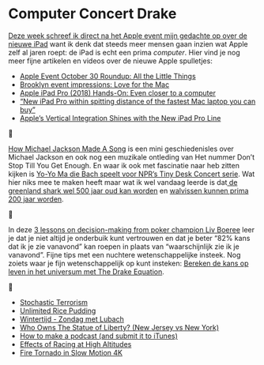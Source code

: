 # Computer Concert Drake

[Deze week schreef ik direct na het Apple event mijn gedachte op over de nieuwe iPad](https://sinds82.nl/2018/10/30/ipad-is-een-computer) want ik denk dat steeds meer mensen gaan inzien wat Apple zelf al jaren roept: de iPad is echt een prima _computer_. Hier vind je nog meer fijne artikelen en videos over de nieuwe Apple spulletjes:

- [Apple Event October 30 Roundup: All the Little Things](https://www.macstories.net/news/october-30-roundup-all-the-little-things/)
- [Brooklyn event impressions: Love for the Mac](https://sixcolors.com/post/2018/10/brooklyn-event-impressions-love-for-the-mac/)
- [Apple iPad Pro (2018) Hands-On: Even closer to a computer](https://www.youtube.com/watch?v=2eC89LQxH5E&feature=share)
- [“New iPad Pro within spitting distance of the fastest Mac laptop you can buy”](https://twitter.com/dhh/status/1058007764096638976?s=20)
- [Apple’s Vertical Integration Shines with the New iPad Pro Line](https://techpinions.com/apples-vertical-integration-shines-with-the-new-ipad-pro-line/53977)

🎻

[How Michael Jackson Made A Song](https://www.youtube.com/watch?v=A3nKAvIc8to&feature=share) is een mini geschiedenisles over Michael Jackson en ook nog een muzikale ontleding van Het nummer Don’t Stop Till You Get Enough. En waar ik ook met fascinatie naar heb zitten kijken is [Yo-Yo Ma die Bach speelt voor NPR’s Tiny Desk Concert serie](https://kottke.org/18/08/yo-yo-ma-plays-bach-for-nprs-tiny-desk-concert-series). Wat hier niks mee te maken heeft maar wat ik wel vandaag leerde is dat[ de greenland shark wel 500 jaar oud kan worden](https://en.m.wikipedia.org/wiki/Greenland_shark) en [walvissen kunnen prima 200 jaar worden](https://www.smithsonianmag.com/smart-news/there-are-whales-alive-today-who-were-born-before-moby-dick-was-written-660944/?no-ist).

🎲

In deze [3 lessons on decision-making from poker champion Liv Boeree](https://www.youtube.com/watch?v=nisSeC81u2M) leer je dat je niet altijd je onderbuik kunt vertrouwen en dat je beter “82% kans dat ik je zie vanavond” kan roepen in plaats van “waarschijnlijk zie ik je vanavond”. Fijne tips met een nuchtere wetenschappelijke insteek. Nog zoiets waar je fijn wetenschappelijk op kunt insteken: [Bereken de kans op leven in het universum met The Drake Equation](https://informationisbeautiful.net/visualizations/the-drake-equation/).

🔗

- [Stochastic Terrorism](https://kottke.org/18/10/stochastic-terrorism)
- [Unlimited Rice Pudding](https://www.youtube.com/watch?v=wPODghAr3Vc&feature=share)
- [Wintertijd - Zondag met Lubach](https://www.youtube.com/watch?v=PCA_VyXCPok)
- [Who Owns The Statue of Liberty? (New Jersey vs New York)](https://www.youtube.com/watch?v=SgZ1f4ACZBQ&feature=share)
- [How to make a podcast (and submit it to iTunes)](https://justinjackson.ca/submit-podcast-itunes)
- [Effects of Racing at High Altitudes](https://www.youtube.com/watch?v=tqY7DL53Tsc&feature=share)
- [Fire Tornado in Slow Motion 4K](https://www.youtube.com/watch?v=QwoghxwETng)